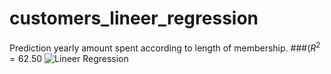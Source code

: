 # customers_lineer_regression
Prediction yearly amount spent according to length of membership.
###$(R^2 = 62.50%)$
![Lineer Regression](https://github.com/gurselturkeri/customers_lineer_regression/blob/main/graph.png)
